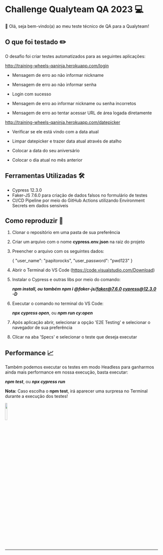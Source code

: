 
# Challenge Qualyteam QA 2023 💻

👋 Olá, seja bem-vindo(a) ao meu teste técnico de QA para a Qualyteam!

## O que foi testado ✏️

O desafio foi criar testes automatizados para as seguintes aplicações:

http://training-wheels-qaninja.herokuapp.com/login

- Mensagem de erro ao não informar nickname

- Mensagem de erro ao não informar senha

- Login com sucesso

- Mensagem de erro ao informar nickname ou senha incorretos

- Mensagem de erro ao tentar acessar URL de área logada diretamente


http://training-wheels-qaninja.herokuapp.com/datepicker

- Verificar se ele está vindo com a data atual

- Limpar datepicker e trazer data atual através de atalho

- Colocar a data do seu aniversário

- Colocar o dia atual no mês anterior

## Ferramentas Utilizadas 🛠️
- Cypress 12.3.0
- Faker-JS 7.6.0 para criação de dados falsos no formulário de testes
- CI/CD Pipeline por meio do GitHub Actions utilizando Environment Secrets em dados sensíveis

## Como reproduzir 🧪
1. Clonar o repositório em uma pasta de sua preferência

2. Criar um arquivo com o nome **cypress.env.json** na raiz do projeto

3. Preencher o arquivo com os seguintes dados:

     {
          "user_name": "papitorocks",
         "user_password": "pwd123"
     }

4. Abrir o Terminal do VS Code (https://code.visualstudio.com/Download)

5. Instalar o Cypress e outras libs por meio do comando:

      ***npm install, ou também npm i @faker-js/faker@7.6.0 cypress@12.3.0 -D***

6. Executar o comando no terminal do VS Code:

      ***npx cypress open***, ou ***npm run cy:open***

7. Após aplicação abrir, selecionar a opção 'E2E Testing' e selecionar o navegador de sua preferência

8. Clicar na aba 'Specs' e selecionar o teste que deseja executar

## Performance 📈

Também podemos executar os testes em modo Headless para ganharmos ainda mais performance em nossa execução, basta executar:

***npm test***, ou ***npx cypress run***


**Nota:** Caso escolha o **npm test**, irá aparecer uma surpresa no Terminal durante a execução dos testes!

<a href="https://www.youtube.com/watch?v=zqLEO5tIuYs&ab_channel=brmbrmcar">
 <img src=https://m.media-amazon.com/images/I/61QeX8HghML.png style=width:12% />

---
